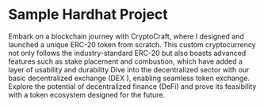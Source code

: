 # Sample Hardhat Project

Embark on a blockchain journey with CryptoCraft, where I designed and launched a unique ERC-20 token from scratch. This custom cryptocurrency not only follows the industry-standard ERC-20 but also boasts advanced features such as stake placement and combustion, which have added a layer of usability and durability Dive into the decentralized sector with our basic decentralized exchange (DEX ), enabling seamless token exchange. Explore the potential of decentralized finance (DeFi) and prove its feasibility with a token ecosystem designed for the future.
